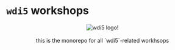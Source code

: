 # `wdi5` workshops

<center>
<img src="https://github.com/js-soft/wdi5/raw/main/docs/img/wdi5-logo-small.png" alt="wdi5 logo!">
<br>
<br>
this is the monorepo for all `wdi5`-related workhsops
</center>

